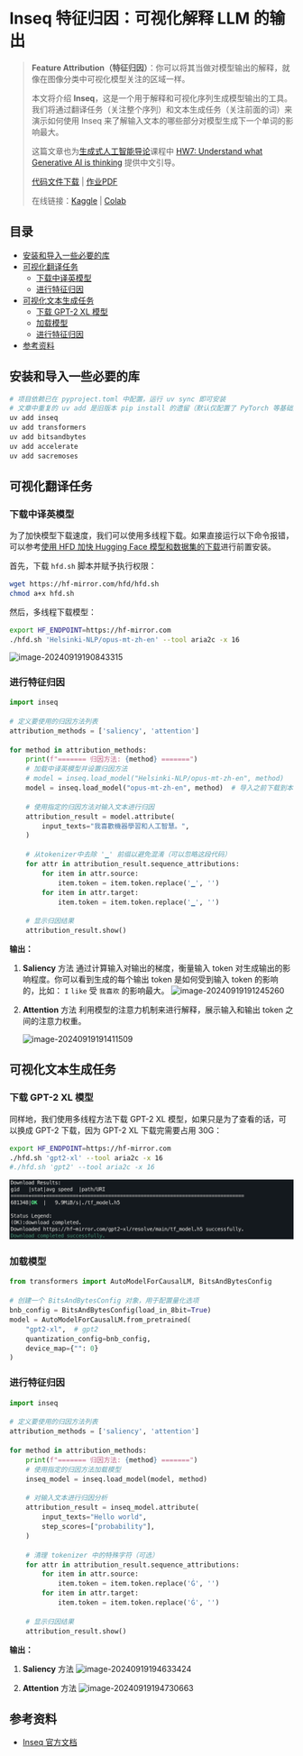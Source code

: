 # Inseq 特征归因：可视化解释 LLM 的输出

> **Feature Attribution（特征归因）**：你可以将其当做对模型输出的解释，就像在图像分类中可视化模型关注的区域一样。
>
> 本文将介绍 **Inseq**，这是一个用于解释和可视化序列生成模型输出的工具。我们将通过翻译任务（关注整个序列）和文本生成任务（关注前面的词）来演示如何使用 Inseq 来了解输入文本的哪些部分对模型生成下一个单词的影响最大。
>
> 这篇文章也为[生成式人工智能导论](https://speech.ee.ntu.edu.tw/~hylee/genai/2024-spring.php)课程中 [HW7: Understand what Generative AI is thinking](https://colab.research.google.com/drive/1Xnz0GHC0yWO2Do0aAYBCq9zL45lbiRjM?usp=sharing#scrollTo=UFOUfh2k1jFN) 提供中文引导。
>
> [代码文件下载](../Demos/10.%20Inseq：可视化解释%20LLM%20的输出.ipynb) | [作业PDF](../GenAI_PDF/HW7.pdf)
>
> 在线链接：[Kaggle](https://www.kaggle.com/code/aidemos/10-inseq-llm) | [Colab](https://colab.research.google.com/drive/1bWqGtRaG3aO7Vo149wIPHaz_XKnbJqlE?usp=sharing)

## 目录

- [安装和导入一些必要的库](#安装和导入一些必要的库)
- [可视化翻译任务](#可视化翻译任务)
  - [下载中译英模型](#下载中译英模型)
  - [进行特征归因](#进行特征归因)
- [可视化文本生成任务](#可视化文本生成任务)
  - [下载 GPT-2 XL 模型](#下载-gpt-2-xl-模型)
  - [加载模型](#加载模型)
  - [进行特征归因](#进行特征归因)
- [参考资料](#参考资料)

## 安装和导入一些必要的库

```bash
# 项目依赖已在 pyproject.toml 中配置，运行 uv sync 即可安装
# 文章中重复的 uv add 是旧版本 pip install 的遗留（默认仅配置了 PyTorch 等基础深度学习环境）
uv add inseq
uv add transformers
uv add bitsandbytes
uv add accelerate
uv add sacremoses
```

## 可视化翻译任务

### 下载中译英模型

为了加快模型下载速度，我们可以使用多线程下载。如果直接运行以下命令报错，可以参考[使用 HFD 加快 Hugging Face 模型和数据集的下载](../Guide/a.%20使用%20HFD%20加快%20Hugging%20Face%20模型和数据集的下载.md)进行前置安装。

首先，下载 `hfd.sh` 脚本并赋予执行权限：

```bash
wget https://hf-mirror.com/hfd/hfd.sh
chmod a+x hfd.sh
```

然后，多线程下载模型：

```bash
export HF_ENDPOINT=https://hf-mirror.com
./hfd.sh 'Helsinki-NLP/opus-mt-zh-en' --tool aria2c -x 16
```

![image-20240919190843315]( ./assets/image-20240919190843315.png)

### 进行特征归因

```python
import inseq

# 定义要使用的归因方法列表
attribution_methods = ['saliency', 'attention']

for method in attribution_methods:
    print(f"======= 归因方法: {method} =======")
    # 加载中译英模型并设置归因方法
    # model = inseq.load_model("Helsinki-NLP/opus-mt-zh-en", method)
    model = inseq.load_model("opus-mt-zh-en", method)  # 导入之前下载到本地的模型

    # 使用指定的归因方法对输入文本进行归因
    attribution_result = model.attribute(
        input_texts="我喜歡機器學習和人工智慧。",
    )

    # 从tokenizer中去除 '▁' 前缀以避免混淆（可以忽略这段代码）
    for attr in attribution_result.sequence_attributions:
        for item in attr.source:
            item.token = item.token.replace('▁', '')
        for item in attr.target:
            item.token = item.token.replace('▁', '')

    # 显示归因结果
    attribution_result.show()
```

**输出：**

1. **Saliency** 方法
   通过计算输入对输出的梯度，衡量输入 token 对生成输出的影响程度。你可以看到生成的每个输出 token 是如何受到输入 token 的影响的，比如： `I` `like` 受 `我喜欢` 的影响最大。
   ![image-20240919191245260]( ./assets/image-20240919191245260.png)

2. **Attention** 方法
   利用模型的注意力机制来进行解释，展示输入和输出 token 之间的注意力权重。

   ![image-20240919191411509]( ./assets/image-20240919191411509.png)

## 可视化文本生成任务

### 下载 GPT-2 XL 模型

同样地，我们使用多线程方法下载 GPT-2 XL 模型，如果只是为了查看的话，可以换成 GPT-2 下载，因为 GPT-2 XL 下载完需要占用 30G：

```bash
export HF_ENDPOINT=https://hf-mirror.com
./hfd.sh 'gpt2-xl' --tool aria2c -x 16
#./hfd.sh 'gpt2' --tool aria2c -x 16
```

![image-20240919194525394]( ./assets/image-20240919194525394.png)

### 加载模型

```python
from transformers import AutoModelForCausalLM, BitsAndBytesConfig

# 创建一个 BitsAndBytesConfig 对象，用于配置量化选项
bnb_config = BitsAndBytesConfig(load_in_8bit=True)
model = AutoModelForCausalLM.from_pretrained(
    "gpt2-xl",  # gpt2
    quantization_config=bnb_config,
    device_map={"": 0}
)
```

### 进行特征归因

```python
import inseq

# 定义要使用的归因方法列表
attribution_methods = ['saliency', 'attention']

for method in attribution_methods:
    print(f"======= 归因方法: {method} =======")
    # 使用指定的归因方法加载模型
    inseq_model = inseq.load_model(model, method)

    # 对输入文本进行归因分析
    attribution_result = inseq_model.attribute(
        input_texts="Hello world",
        step_scores=["probability"],
    )

    # 清理 tokenizer 中的特殊字符（可选）
    for attr in attribution_result.sequence_attributions:
        for item in attr.source:
            item.token = item.token.replace('Ġ', '')
        for item in attr.target:
            item.token = item.token.replace('Ġ', '')

    # 显示归因结果
    attribution_result.show()
```

**输出：**

1. **Saliency** 方法
   ![image-20240919194633424]( ./assets/image-20240919194633424.png)

2. **Attention** 方法
   ![image-20240919194730663]( ./assets/image-20240919194730663.png)

## 参考资料

- [Inseq 官方文档](https://inseq.readthedocs.io/)